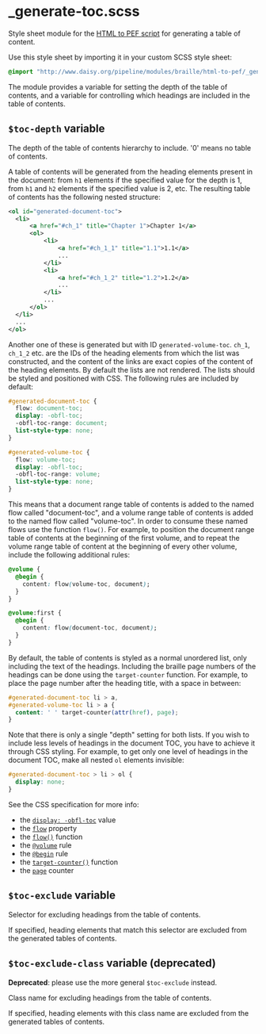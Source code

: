 <link rev="dp2:doc" href="_generate-toc.scss"/>
<link rel="rdf:type" href="http://www.daisy.org/ns/pipeline/userdoc"/>

# _generate-toc.scss

Style sheet module for the [HTML to PEF script](../../../../doc/) for generating a table of content.

Use this style sheet by importing it in your custom SCSS style sheet:

```scss
@import "http://www.daisy.org/pipeline/modules/braille/html-to-pef/_generate-toc.scss";
```

The module provides a variable for setting the depth of the table of contents, and a variable for
controlling which headings are included in the table of contents.

## `$toc-depth` variable

The depth of the table of contents hierarchy to include. '0' means no table of contents.

A table of contents will be generated from the heading elements present in the document: from `h1`
elements if the specified value for the depth is 1, from `h1` and `h2` elements if the specified
value is 2, etc. The resulting table of contents has the following nested structure:

~~~xml
<ol id="generated-document-toc">
  <li>
      <a href="#ch_1" title="Chapter 1">Chapter 1</a>
      <ol>
          <li>
              <a href="#ch_1_1" title="1.1">1.1</a>
              ...
          </li>
          <li>
              <a href="#ch_1_2" title="1.2">1.2</a>
              ...
          </li>
          ...
      </ol>
  </li>
  ...
</ol>
~~~

Another one of these is generated but with ID `generated-volume-toc`. `ch_1`, `ch_1_2` etc. are the
IDs of the heading elements from which the list was constructed, and the content of the links are
exact copies of the content of the heading elements. By default the lists are not rendered. The
lists should be styled and positioned with CSS. The following rules are included by default:

~~~css
#generated-document-toc {
  flow: document-toc;
  display: -obfl-toc;
  -obfl-toc-range: document;
  list-style-type: none;
}

#generated-volume-toc {
  flow: volume-toc;
  display: -obfl-toc;
  -obfl-toc-range: volume;
  list-style-type: none;
}
~~~

This means that a document range table of contents is added to the named flow called "document-toc",
and a volume range table of contents is added to the named flow called "volume-toc". In order to
consume these named flows use the function `flow()`. For example, to position the document range
table of contents at the beginning of the first volume, and to repeat the volume range table of
content at the beginning of every other volume, include the following additional rules:

~~~css
@volume {
  @begin {
    content: flow(volume-toc, document);
  }
}

@volume:first {
  @begin {
    content: flow(document-toc, document);
  }
}
~~~

By default, the table of contents is styled as a normal unordered list, only including the text of
the headings. Including the braille page numbers of the headings can be done using the
`target-counter` function. For example, to place the page number after the heading title, with a
space in between:

~~~css
#generated-document-toc li > a,
#generated-volume-toc li > a {
  content: ' ' target-counter(attr(href), page);
}
~~~

Note that there is only a single "depth" setting for both lists. If you wish to include less levels
of headings in the document TOC, you have to achieve it through CSS styling. For example, to get
only one level of headings in the document TOC, make all nested `ol` elements invisible:

~~~css
#generated-document-toc > li > ol {
  display: none;
}
~~~

See the CSS specification for more info:

- the [`display:
  -obfl-toc`](http://braillespecs.github.io/braille-css/obfl#extending-the-display-property-with--obfl-toc)
  value
- the [`flow`](http://braillespecs.github.io/braille-css/#the-flow-property) property
- the [`flow()`](http://braillespecs.github.io/braille-css/#h4_the-flow-function) function
- the [`@volume`](http://braillespecs.github.io/braille-css/#h3_the-volume-rule) rule
- the [`@begin`](http://braillespecs.github.io/braille-css/#h3_the-begin-and-end-rules) rule
- the [`target-counter()`](http://braillespecs.github.io/braille-css/#h4_the-target-counter-function) function
- the [`page`](http://braillespecs.github.io/braille-css/#h4_creating-and-inheriting-counters) counter

## `$toc-exclude` variable

Selector for excluding headings from the table of contents.

If specified, heading elements that match this selector are excluded from the generated tables of contents.


## `$toc-exclude-class` variable (deprecated)

**Deprecated**: please use the more general `$toc-exclude` instead.

Class name for excluding headings from the table of contents.

If specified, heading elements with this class name are excluded from the generated tables of contents.
